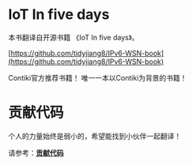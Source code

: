 # IoT In five days

本书翻译自开源书籍 《IoT In five days》。

[https://github.com/tidyjiang8/IPv6-WSN-book](https://github.com/tidyjiang8/IPv6-WSN-book)

Contiki官方推荐书籍！
唯一一本以Contiki为背景的书籍！


# 贡献代码
个人的力量始终是弱小的，希望能找到小伙伴一起翻译！

请参考：**[贡献代码](gong_xian_dai_ma.md)**